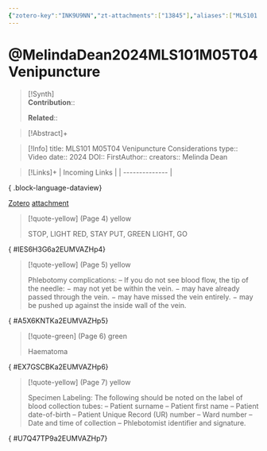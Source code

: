 ```yaml
---
{"zotero-key":"INK9U9NN","zt-attachments":["13845"],"aliases":["MLS101 M05T04 Venipuncture Considerations"],"keywords":null,"FirstAuthor":"[[ Melinda Dean]]","tags":["source/video","Uni/MLS101"],"dg-publish":true,"permalink":"/sources/melinda-dean2024-mls-101-m05-t04-venipuncture/","dgPassFrontmatter":true}
---
```


# @MelindaDean2024MLS101M05T04Venipuncture

>[!Synth]  
>**Contribution**::  
>  
>**Related**:: 
>  

> [!Abstract]+
> 

> [!Info]
> title: MLS101 M05T04 Venipuncture Considerations
> type:: Video 
> date:: 2024
> DOI:: 
> FirstAuthor:: 
> creators:: Melinda Dean

> [!Links]+
>  | Incoming Links |
> | -------------- |
> 
{ .block-language-dataview}


[Zotero](zotero://select/library/items/INK9U9NN) [attachment](<file:///Users/nathanmaxwell/Zotero/storage/2EUMVAZH/Melinda%20Dean%20-%202024%20-%20MLS101%20M05T04%20Venipuncture%20Considerations.pdf>)

> [!quote-yellow] (Page 4) yellow
> 
> STOP, LIGHT RED, STAY PUT, GREEN LIGHT, GO
>
{ #IES6H3G6a2EUMVAZHp4}


> [!quote-yellow] (Page 5) yellow
> 
> Phlebotomy complications: – If you do not see blood flow, the tip of the needle: − may not yet be within the vein. − may have already passed through the vein. − may have missed the vein entirely. − may be pushed up against the inside wall of the vein.
>
{ #A5X6KNTKa2EUMVAZHp5}


> [!quote-green] (Page 6) green
> 
> Haematoma
>
{ #EX7GSCBKa2EUMVAZHp6}


> [!quote-yellow] (Page 7) yellow
> 
> Specimen Labeling: The following should be noted on the label of blood collection tubes: – Patient surname – Patient first name – Patient date-of-birth – Patient Unique Record (UR) number – Ward number – Date and time of collection – Phlebotomist identifier and signature.
>
{ #U7Q47TP9a2EUMVAZHp7}

